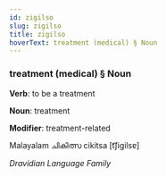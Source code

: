 ```yaml
---
id: zigilso
slug: zigilso
title: zigilso
hoverText: treatment (medical) § Noun
---
```


### treatment (medical) § Noun

**Verb**: to be a treatment

**Noun**: treatment

**Modifier**: treatment-related

Malayalam ചികിത്സ cikitsa [t͡ʃiɡilsɐ]

*Dravidian Language Family*